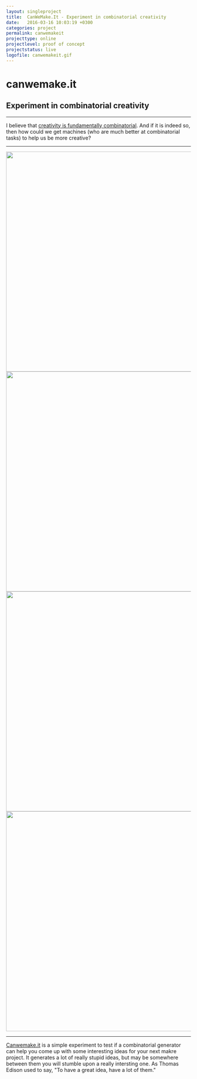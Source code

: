 ```yaml
---
layout: singleproject
title:  CanWeMake.It - Experiment in combinatorial creativity
date:   2016-03-16 10:03:19 +0300
categories: project
permalink: canwemakeit
projecttype: online
projectlevel: proof of concept
projectstatus: live
logofile: canwemakeit.gif
---
```


# canwemake.it

## Experiment in combinatorial creativity

--------

I believe that [creativity is fundamentally combinatorial](http://ideabank.io/george-strakhov/ahatech). And if it is indeed so, then how could we get machines (who are much better at combinatorial tasks) to help us be more creative?

--------

<div class="uk-grid uk-grid-width-medium-1-4 gs-post-visuals-container">
  <div class="gs-post-single-visual-link">
    <a href="http://canwemake.it" data-lightbox-type="iframe" data-uk-lightbox="{group:'group1'}" title="Canwemake.it demo">
      <img src="{{site.github.url}}/images/posts/cwmkit-2.png" width="800" height="600" alt="">
    </a>
  </div>

  <div class="gs-post-single-visual-link">
    <a href="{{site.github.url}}/images/posts/cwmkit-1.png" data-lightbox-type="image" data-uk-lightbox="{group:'group1'}" title="Canwemake.it">
      <img src="{{site.github.url}}/images/posts/cwmkit-1.png" width="800" height="600" alt="">
    </a>
  </div>

  <div class="gs-post-single-visual-link">
    <a href="{{site.github.url}}/images/posts/cwmkit-2.png" data-lightbox-type="image" data-uk-lightbox="{group:'group1'}" title="Canwemake.it">
      <img src="{{site.github.url}}/images/posts/cwmkit-3.png" width="800" height="600" alt="">
    </a>
  </div>

  <div class="gs-post-single-visual-link">
    <a href="{{site.github.url}}/images/posts/cwmkit-4.png" data-lightbox-type="image" data-uk-lightbox="{group:'group1'}" title="Canwemake.it">
      <img src="{{site.github.url}}/images/posts/cwmkit-4.png" width="800" height="600" alt="">
    </a>
  </div>
</div>

--------

[Canwemake.it](http://canwemake.it) is a simple experiment to test if a combinatorial generator can help you come up with some interesting ideas for your next makre project. It generates a lot of really stupid ideas, but may be somewhere between them you will stumble upon a really intersting one. As Thomas Edison used to say, "To have a great idea, have a lot of them."
